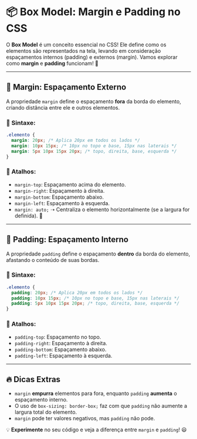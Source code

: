 # 📦 Box Model: Margin e Padding no CSS

O **Box Model** é um conceito essencial no CSS! Ele define como os elementos são representados na tela, levando em consideração espaçamentos internos (padding) e externos (margin). Vamos explorar como **margin** e **padding** funcionam! 🚀

---

## 🛑 Margin: Espaçamento Externo
A propriedade `margin` define o espaçamento **fora** da borda do elemento, criando distância entre ele e outros elementos.

### 📝 Sintaxe:
```css
.elemento {
  margin: 20px; /* Aplica 20px em todos os lados */
  margin: 10px 15px; /* 10px no topo e base, 15px nas laterais */
  margin: 5px 10px 15px 20px; /* topo, direita, base, esquerda */
}
```

### 🎯 Atalhos:
- `margin-top`: Espaçamento acima do elemento.
- `margin-right`: Espaçamento à direita.
- `margin-bottom`: Espaçamento abaixo.
- `margin-left`: Espaçamento à esquerda.
- `margin: auto;` ➝ Centraliza o elemento horizontalmente (se a largura for definida). 🤩

---

## 🎁 Padding: Espaçamento Interno
A propriedade `padding` define o espaçamento **dentro** da borda do elemento, afastando o conteúdo de suas bordas.

### 📝 Sintaxe:
```css
.elemento {
  padding: 20px; /* Aplica 20px em todos os lados */
  padding: 10px 15px; /* 10px no topo e base, 15px nas laterais */
  padding: 5px 10px 15px 20px; /* topo, direita, base, esquerda */
}
```

### 🎯 Atalhos:
- `padding-top`: Espaçamento no topo.
- `padding-right`: Espaçamento à direita.
- `padding-bottom`: Espaçamento abaixo.
- `padding-left`: Espaçamento à esquerda.

---

## 🔥 Dicas Extras
- `margin` **empurra** elementos para fora, enquanto `padding` **aumenta** o espaçamento interno.
- O uso de `box-sizing: border-box;` faz com que `padding` não aumente a largura total do elemento.
- `margin` pode ter valores negativos, mas `padding` não pode.

💡 **Experimente** no seu código e veja a diferença entre `margin` e `padding`! 😃

